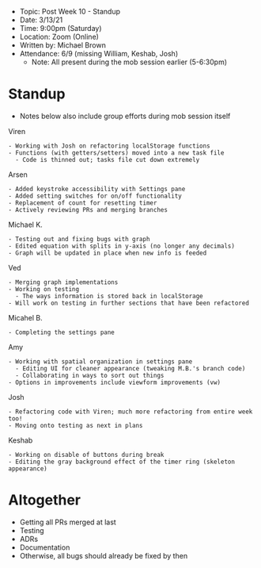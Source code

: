- Topic: Post Week 10 - Standup
- Date: 3/13/21
- Time: 9:00pm (Saturday)
- Location: Zoom (Online)
- Written by: Michael Brown
- Attendance: 6/9 (missing William, Keshab, Josh)
  - Note: All present during the mob session earlier (5-6:30pm)

# Standup
- Notes below also include group efforts during mob session itself

Viren
```
- Working with Josh on refactoring localStorage functions
- Functions (with getters/setters) moved into a new task file
  - Code is thinned out; tasks file cut down extremely
```

Arsen
```
- Added keystroke accessibility with Settings pane
- Added setting switches for on/off functionality
- Replacement of count for resetting timer
- Actively reviewing PRs and merging branches
```

Michael K.
```
- Testing out and fixing bugs with graph
- Edited equation with splits in y-axis (no longer any decimals)
- Graph will be updated in place when new info is feeded
```

Ved
```
- Merging graph implementations
- Working on testing
  - The ways information is stored back in localStorage
- Will work on testing in further sections that have been refactored
```

Micahel B.
```
- Completing the settings pane
```

Amy
```
- Working with spatial organization in settings pane
  - Editing UI for cleaner appearance (tweaking M.B.'s branch code)
  - Collaborating in ways to sort out things
- Options in improvements include viewform improvements (vw)
```

Josh
```
- Refactoring code with Viren; much more refactoring from entire week too!
- Moving onto testing as next in plans
```

Keshab
```
- Working on disable of buttons during break
- Editing the gray background effect of the timer ring (skeleton appearance)
```

# Altogether
- Getting all PRs merged at last
- Testing
- ADRs
- Documentation
- Otherwise, all bugs should already be fixed by then
